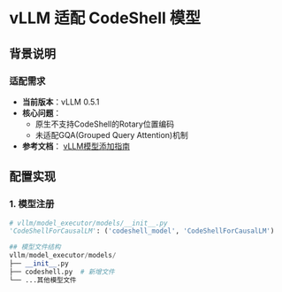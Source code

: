 # vLLM 适配 CodeShell 模型

## 背景说明
### 适配需求
- **当前版本**：vLLM 0.5.1
- **核心问题**：
  - 原生不支持CodeShell的Rotary位置编码
  - 未适配GQA(Grouped Query Attention)机制
- **参考文档**：
  [vLLM模型添加指南](https://docs.vllm.ai/en/latest/models/adding_model.html)

## 配置实现
### 1. 模型注册
```python
# vllm/model_executor/models/__init__.py
'CodeShellForCausalLM': ('codeshell_model', 'CodeShellForCausalLM')

## 模型文件结构
vllm/model_executor/models/
├── __init__.py
├── codeshell.py  # 新增文件
└── ...其他模型文件
